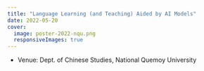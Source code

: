 ```yaml
---
title: "Language Learning (and Teaching) Aided by AI Models"
date: 2022-05-20
cover:
  image: poster-2022-nqu.png
  responsiveImages: true
---
```


- Venue: Dept. of Chinese Studies, National Quemoy University
